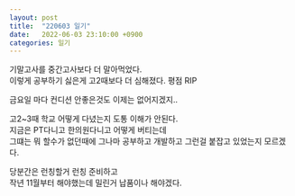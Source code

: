 ```yaml
---
layout: post
title:  "220603 일기"
date:   2022-06-03 23:10:00 +0900
categories: 일기
---
```


기말고사를 중간고사보다 더 말아먹었다.  
이렇게 공부하기 싫은게 고2때보다 더 심해졌다. 평점 RIP

금요일 마다 컨디션 안좋은것도 이제는 없어지겠지..

고2~3때 학교 어떻게 다녔는지 도통 이해가 안된다.  
지금은 PT다니고 한의원다니고 어떻게 버티는데  
그떄는 뭐 할수가 없던때에 그나마 공부하고 개발하고 그런걸 붙잡고 있었는지 모르겠다.

당분간은 런칭할거 런칭 준비하고  
작년 11월부터 해야했는데 밀린거 납품이나 해야겠다.